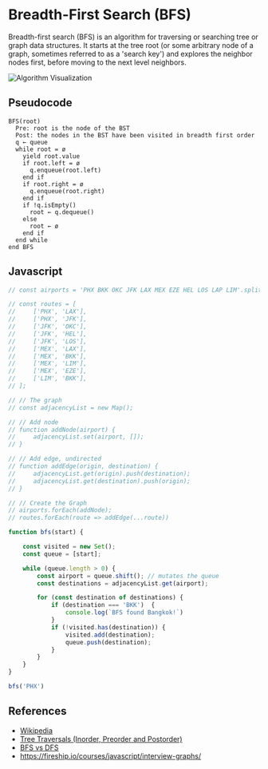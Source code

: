 # Breadth-First Search (BFS)

Breadth-first search (BFS) is an algorithm for traversing 
or searching tree or graph data structures. It starts at
the tree root (or some arbitrary node of a graph, sometimes 
referred to as a 'search key') and explores the neighbor
nodes first, before moving to the next level neighbors.

![Algorithm Visualization](https://upload.wikimedia.org/wikipedia/commons/5/5d/Breadth-First-Search-Algorithm.gif)

## Pseudocode

```text
BFS(root)
  Pre: root is the node of the BST
  Post: the nodes in the BST have been visited in breadth first order
  q ← queue
  while root = ø
    yield root.value
    if root.left = ø
      q.enqueue(root.left)
    end if
    if root.right = ø
      q.enqueue(root.right)
    end if
    if !q.isEmpty()
      root ← q.dequeue()
    else
      root ← ø
    end if
  end while
end BFS
```

## Javascript

```javascript
// const airports = 'PHX BKK OKC JFK LAX MEX EZE HEL LOS LAP LIM'.split(' ');

// const routes = [
//     ['PHX', 'LAX'],
//     ['PHX', 'JFK'],
//     ['JFK', 'OKC'],
//     ['JFK', 'HEL'],
//     ['JFK', 'LOS'],
//     ['MEX', 'LAX'],
//     ['MEX', 'BKK'],
//     ['MEX', 'LIM'],
//     ['MEX', 'EZE'],
//     ['LIM', 'BKK'],
// ];

// // The graph
// const adjacencyList = new Map();

// // Add node
// function addNode(airport) {
//     adjacencyList.set(airport, []);
// }

// // Add edge, undirected
// function addEdge(origin, destination) {
//     adjacencyList.get(origin).push(destination);
//     adjacencyList.get(destination).push(origin);
// }

// // Create the Graph
// airports.forEach(addNode);
// routes.forEach(route => addEdge(...route))

function bfs(start) {

    const visited = new Set();
    const queue = [start];

    while (queue.length > 0) {
        const airport = queue.shift(); // mutates the queue
        const destinations = adjacencyList.get(airport);

        for (const destination of destinations) {
            if (destination === 'BKK')  {
                console.log(`BFS found Bangkok!`)
            }
            if (!visited.has(destination)) {
                visited.add(destination);
                queue.push(destination);
            }
        }
    }
}

bfs('PHX')
```

## References

- [Wikipedia](https://en.wikipedia.org/wiki/Breadth-first_search)
- [Tree Traversals (Inorder, Preorder and Postorder)](https://www.geeksforgeeks.org/tree-traversals-inorder-preorder-and-postorder/)
- [BFS vs DFS](https://www.geeksforgeeks.org/bfs-vs-dfs-binary-tree/)
- https://fireship.io/courses/javascript/interview-graphs/

